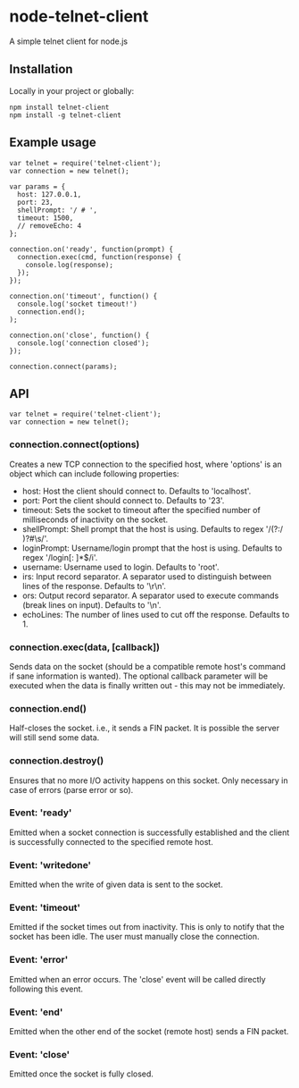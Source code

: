 # node-telnet-client

A simple telnet client for node.js

## Installation

Locally in your project or globally:

    npm install telnet-client
    npm install -g telnet-client

## Example usage

    var telnet = require('telnet-client');
    var connection = new telnet();
    
    var params = {
      host: 127.0.0.1,
      port: 23,
      shellPrompt: '/ # ',
      timeout: 1500,
      // removeEcho: 4
    };
    
    connection.on('ready', function(prompt) {
      connection.exec(cmd, function(response) {
        console.log(response);
      });
    });
    
    connection.on('timeout', function() {
      console.log('socket timeout!')
      connection.end();
    );
    
    connection.on('close', function() {
      console.log('connection closed');
    });
    
    connection.connect(params);

## API

    var telnet = require('telnet-client');
    var connection = new telnet();

### connection.connect(options)

Creates a new TCP connection to the specified host, where 'options' is an object
which can include following properties:

* host: Host the client should connect to. Defaults to 'localhost'.
* port: Port the client should connect to. Defaults to '23'.
* timeout: Sets the socket to timeout after the specified number of milliseconds
of inactivity on the socket.
* shellPrompt: Shell prompt that the host is using. Defaults to regex '/(?:\/ )?#\s/'.
* loginPrompt: Username/login prompt that the host is using. Defaults to regex '/login[: ]*$/i'.
* username: Username used to login. Defaults to 'root'.
* irs: Input record separator. A separator used to distinguish between lines of the response. Defaults to '\r\n'.
* ors: Output record separator. A separator used to execute commands (break lines on input). Defaults to '\n'.
* echoLines: The number of lines used to cut off the response. Defaults to 1.

### connection.exec(data, [callback])

Sends data on the socket (should be a compatible remote host's command if sane information is wanted).
The optional callback parameter will be executed when the data is finally written out - this may not be immediately.

### connection.end()

Half-closes the socket. i.e., it sends a FIN packet. It is possible the server will still send some data.

### connection.destroy()

Ensures that no more I/O activity happens on this socket. Only necessary in case of errors (parse error or so).

### Event: 'ready'

Emitted when a socket connection is successfully established and the client is successfully connected to the specified remote host.

### Event: 'writedone'

Emitted when the write of given data is sent to the socket.

### Event: 'timeout'

Emitted if the socket times out from inactivity. This is only to notify that the socket has been idle.
The user must manually close the connection.

### Event: 'error'

Emitted when an error occurs. The 'close' event will be called directly following this event.

### Event: 'end'

Emitted when the other end of the socket (remote host) sends a FIN packet.

### Event: 'close'

Emitted once the socket is fully closed.
